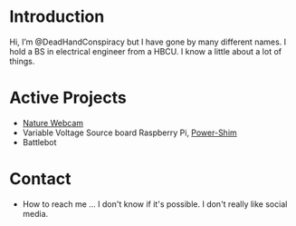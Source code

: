 <!---
DeadHandConspiracy/DeadHandConspiracy is currently under construction
--->

# Introduction
Hi, I’m @DeadHandConspiracy but I have gone by many different names.  I hold a BS in electrical engineer from a HBCU.  I know a little about a lot of things.

# Active Projects
- [Nature Webcam](https://)
- Variable Voltage Source board Raspberry Pi, [Power-Shim](https://github.com/DeadHandConspiracy/Power-Shim/blob/main/README.md)
- Battlebot

# Contact
- How to reach me ... I don't know if it's possible. I don't really like social media.


